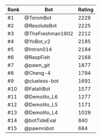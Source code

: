 Rank|Bot|Rating
---|---|---
#1|@ToromBot|2228
#2|@ResoluteBot|2225
#3|@TheFreshman1902|2212
#4|@YoBot_v2|2185
#5|@Intron014|2184
#6|@RaspFish|2168
#7|@pawn_git|1877
#8|@Cheng-4|1794
#9|@clueless-bot|1691
#10|@FataliiBot|1577
#11|@Demolito_L6|1277
#12|@Demolito_L5|1171
#13|@Demolito_L4|1029
#14|@botTideEval|840
#15|@pawnrobot|684
